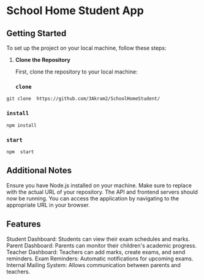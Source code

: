 # School Home Student App

## Getting Started

To set up the project on your local machine, follow these steps:

1. **Clone the Repository**

   First, clone the repository to your local machine:

   ### `clone`

```
git clone  https://github.com/3Akram2/SchoolHomeStudent/
```
### `install`


```
npm install 

```
### `start`


```
npm  start
```
## Additional Notes
Ensure you have Node.js installed on your machine.
Make sure to replace <repository-url> with the actual URL of your repository.
The API and frontend servers should now be running. You can access the application by navigating to the appropriate URL in your browser.

## Features
Student Dashboard: Students can view their exam schedules and marks.
Parent Dashboard: Parents can monitor their children's academic progress.
Teacher Dashboard: Teachers can add marks, create exams, and send reminders.
Exam Reminders: Automatic notifications for upcoming exams.
Internal Mailing System: Allows communication between parents and teachers.
